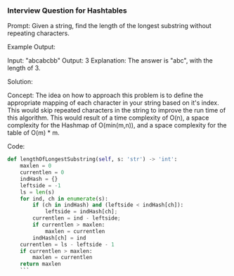 ### Interview Question for Hashtables ###

Prompt: Given a string, find the length of the longest substring without repeating characters.

Example Output:

Input: "abcabcbb"
Output: 3 
Explanation: The answer is "abc", with the length of 3. 

Solution:

Concept: 
The idea on how to approach this problem is to define the appropriate mapping of each character in your string based on it's index.
This would skip repeated characters in the string to improve the run time of this algorithm. This would result of a time complexity of 
O(n), a space complexity for the Hashmap of O(min(m,n)), and a space complexity for the table of O(m) * m.



Code:

```python
def lengthOfLongestSubstring(self, s: 'str') -> 'int':
    maxlen = 0
    currentlen = 0
    indHash = {}
    leftside = -1
    ls = len(s)
    for ind, ch in enumerate(s):
        if (ch in indHash) and (leftside < indHash[ch]):
            leftside = indHash[ch];
        currentlen = ind - leftside;
        if currentlen > maxlen:
            maxlen = currentlen
        indHash[ch] = ind
    currentlen = ls - leftside - 1
    if currentlen > maxlen:
        maxlen = currentlen
    return maxlen
    ```
